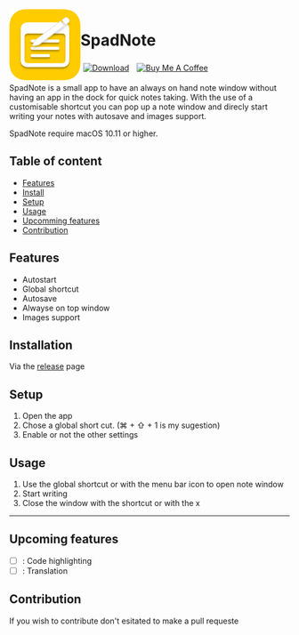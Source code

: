 <img width="128px" src="https://github.com/Nilon123456789/SpadNote/blob/main/SpadNote/Assets.xcassets/AppIcon.appiconset/AppIcon258.png?raw=true" alt="Logo" align="left" />

#  SpadNote
<div>

<a href="https://github.com/nilon123456789/SpadNote/releases/latest" target="_blank"><img src="https://img.shields.io/github/downloads/nilon123456789/SpadNote/total.svg" alt="Download" style="height: 25px!important; padding: 5px"></a>
<a href="https://www.buymeacoffee.com/nilslahaye" target="_blank"><img src="https://cdn.buymeacoffee.com/buttons/v2/default-yellow.png" alt="Buy Me A Coffee" style="height: 25px!important; padding: 5px" ></a>
</p>

SpadNote is a small app to have an always on hand note window without having an app in the dock for quick notes taking. With the use of a customisable shortcut you can pop up a note window and direcly start writing your notes with autosave and images support.

SpadNote require macOS 10.11 or higher.

## Table of content
  * [Features](#features)
  * [Install](#install)
  * [Setup](#setup)
  * [Usage](#usage)
  * [Upcomming features](#upcomming-features)
  * [Contribution](#contribution)

## Features

- Autostart
- Global shortcut
- Autosave
- Alwayse on top window
- Images support

## Installation

Via the [release](https://github.com/nilon123456789/SpadNote/releases/latest) page

## Setup

1. Open the app
2. Chose a global short cut. (⌘ + ⇧ + 1 is my sugestion)
3. Enable or not the other settings

## Usage

1. Use the global shortcut or with the menu bar icon to open note window
2. Start writing
3. Close the window with the shortcut or with the x

------------

## Upcoming features

- [ ] : Code highlighting
- [ ] : Translation

## Contribution

If you wish to contribute don't esitated to make a pull requeste


